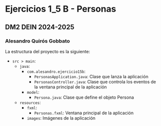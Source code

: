 # Ejercicios 1_5 B - Personas
## DM2 DEIN 2024-2025
### Alesandro Quirós Gobbato

La estructura del proyecto es la siguiente:
- `src > main`:
    - `java`:
        - `com.alesandro.ejercicio15b`:
            - `PersonasApplication.java`: Clase que lanza la aplicación
            - `PersonasController.java`: Clase que controla los eventos de la ventana principal de la aplicación
        - `model`:
            - `Persona.java`: Clase que define el objeto Persona
    - `resources`:
        - `fxml`:
            - `Personas.fxml`: Ventana principal de la aplicación
        - `images`: Imágenes de la aplicación